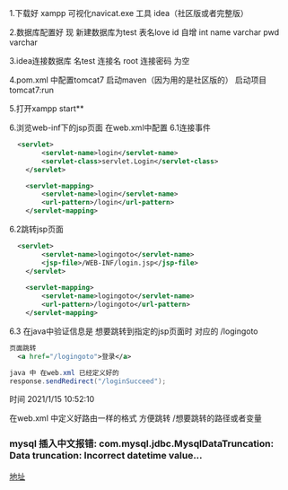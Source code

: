 1.下载好 xampp 可视化navicat.exe 工具 idea（社区版或者完整版）

2.数据库配置好
现 新建数据库为test 
表名love 
id   自增 int
name    varchar
pwd     varchar

3.idea连接数据库 名test
连接名 root
连接密码 为空

4.pom.xml
中配置tomcat7 启动maven（因为用的是社区版的）
启动项目 tomcat7:run

5.打开xampp start**

6.浏览web-inf下的jsp页面 在web.xml中配置
6.1连接事件 
```xml
  <servlet>
        <servlet-name>login</servlet-name> 
        <servlet-class>servlet.Login</servlet-class>
    </servlet>

    <servlet-mapping>
        <servlet-name>login</servlet-name>
        <url-pattern>/login</url-pattern>
    </servlet-mapping>
   ``` 

6.2跳转jsp页面
```xml
  <servlet>
        <servlet-name>logingoto</servlet-name>
        <jsp-file>/WEB-INF/login.jsp</jsp-file>
    </servlet>
 
    <servlet-mapping>
        <servlet-name>logingoto</servlet-name>
        <url-pattern>/logingoto</url-pattern>
    </servlet-mapping>

```
6.3 在java中验证信息是 想要跳转到指定的jsp页面时 对应的 /logingoto
```xml
页面跳转
  <a href="/logingoto">登录</a>

```
  ```java
java 中 在web.xml 已经定义好的
  response.sendRedirect("/loginSucceed");
  
  ```
        

时间 2021/1/15 10:52:10

在web.xml
中定义好路由一样的格式 方便跳转 /想要跳转的路径或者变量


### mysql 插入中文报错: com.mysql.jdbc.MysqlDataTruncation: Data truncation: Incorrect datetime value...

 [地址](https://www.cnblogs.com/fysola/p/6160955.html)